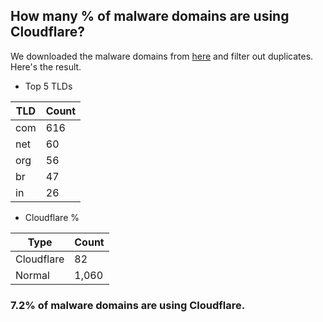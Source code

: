 ## How many % of malware domains are using Cloudflare?


We downloaded the malware domains from [here](https://urlhaus.abuse.ch) and filter out duplicates.
Here's the result.


[//]: # (start replacement)


- Top 5 TLDs

| TLD | Count |
| --- | --- |
| com | 616 |
| net | 60 |
| org | 56 |
| br | 47 |
| in | 26 |


- Cloudflare %

| Type | Count |
| --- | --- |
| Cloudflare | 82 |
| Normal | 1,060 |


### 7.2% of malware domains are using Cloudflare.